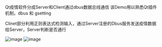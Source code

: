 Qt疫情软件分成Server和Client通过dbus数据总线通信
该Demo用以熟悉Qt插件机制，dbus 和 gsetting

Clinet部分利用正则表达式检测输入，通过Server注册的Dbus服务发送疫情数据给Server，Server判断是否通行

![image](https://user-images.githubusercontent.com/30315297/140595143-25433a9e-cc8e-4e8f-b867-8fa48af95cf4.png)
![image](https://user-images.githubusercontent.com/30315297/140595273-a1ea538d-fb8f-44e1-b020-9ead9d155791.png)


